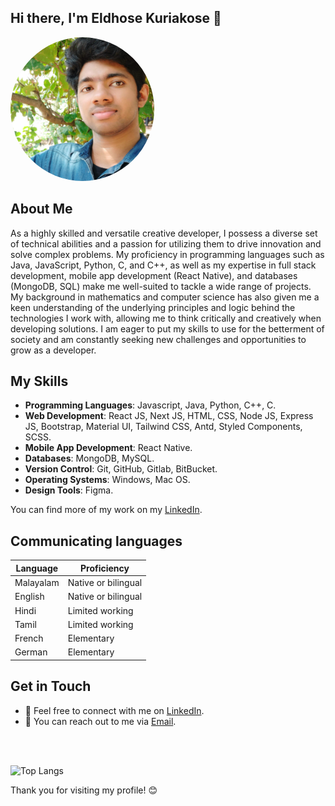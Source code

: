 ## Hi there,&nbsp;I'm Eldhose Kuriakose 👋

<img src="Eldhose.jpg" alt="Your Name" width="230" height="230" style="border-radius:50%;">

## About Me

As a highly skilled and versatile creative developer, I possess a diverse set of technical abilities and a passion for utilizing them to drive innovation and solve complex problems. My proficiency in programming languages such as Java, JavaScript, Python, C, and C++, as well as my expertise in full stack development, mobile app development (React Native), and databases (MongoDB, SQL) make me well-suited to tackle a wide range of projects. My background in mathematics and computer science has also given me a keen understanding of the underlying principles and logic behind the technologies I work with, allowing me to think critically and creatively when developing solutions. I am eager to put my skills to use for the betterment of society and am constantly seeking new challenges and opportunities to grow as a developer.

## My Skills

- **Programming Languages**: Javascript, Java, Python, C++, C.
- **Web Development**: React JS, Next JS, HTML, CSS, Node JS, Express JS, Bootstrap, Material UI, Tailwind CSS, Antd, Styled Components, SCSS.
- **Mobile App Development**: React Native.
- **Databases**: MongoDB, MySQL.
- **Version Control**: Git, GitHub, Gitlab, BitBucket.
- **Operating Systems**: Windows, Mac OS.
- **Design Tools**: Figma.

You can find more of my work on my [LinkedIn](https://www.linkedin.com/in/eldhose-kuriakose-59b141141/).

## Communicating languages

| Language       | Proficiency              |
| -------------- | ------------------------ |
| Malayalam      | Native or bilingual      |
| English        | Native or bilingual      |
| Hindi          | Limited working          |
| Tamil          | Limited working          |
| French         | Elementary               |
| German         | Elementary               |

## Get in Touch

- 💬 Feel free to connect with me on [LinkedIn](https://www.linkedin.com/in/eldhose-kuriakose-59b141141/).
- 📧 You can reach out to me via [Email](mailto:eldhosekuriakose96@gmail.com).
<br />
<br />

![Top Langs](https://github-readme-stats.vercel.app/api/top-langs/?username=EldhoseKuriakose&layout=compact&theme=dark)

Thank you for visiting my profile! 😊